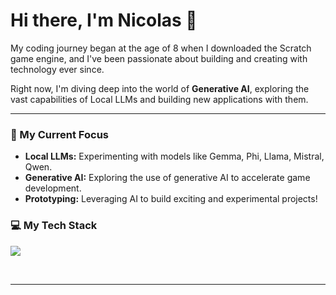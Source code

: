 # Hi there, I'm Nicolas 👋

My coding journey began at the age of 8 when I downloaded the Scratch game engine, and I've been passionate about building and creating with technology ever since.

Right now, I'm diving deep into the world of **Generative AI**, exploring the vast capabilities of Local LLMs and building new applications with them.
<br>

---

### 🚀 My Current Focus

* **Local LLMs:** Experimenting with models like Gemma, Phi, Llama, Mistral, Qwen.
* **Generative AI:** Exploring the use of generative AI to accelerate game development.
* **Prototyping:** Leveraging AI to build exciting and experimental projects!

### 💻 My Tech Stack

![](https://github-readme-stats.vercel.app/api/top-langs/?username=23nicolaso&theme=dark&hide_border=false&include_all_commits=false&count_private=false&layout=compact)

<br>

---
